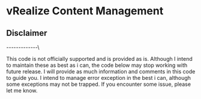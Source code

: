 # vRealize Content Management

## Disclaimer
\-------------\

This code is not officially supported and is provided as is.
Although I intend to maintain these as best as i can, the code below may stop working with future release.
I will provide as much information and comments in this code to guide you.
I intend to manage error exception in the best i can, although some exceptions may not be trapped. If you encounter some issue, please let me know.